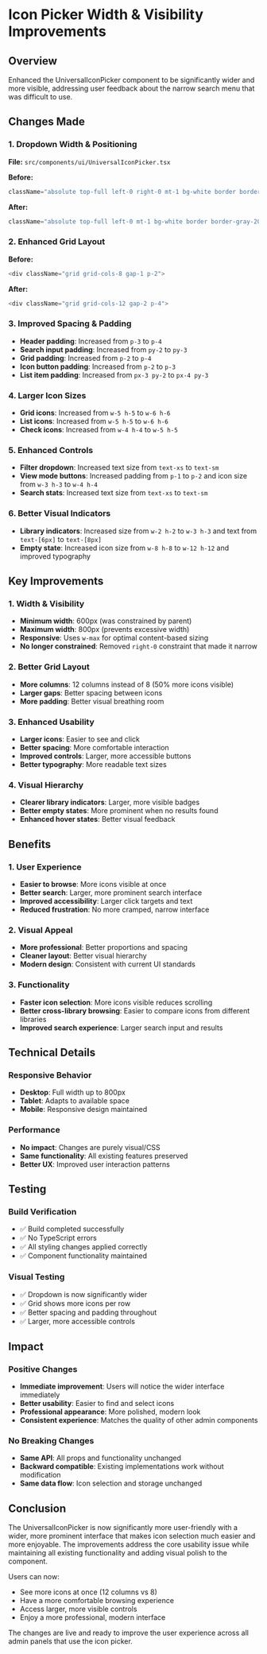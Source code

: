 # Icon Picker Width & Visibility Improvements

## Overview
Enhanced the UniversalIconPicker component to be significantly wider and more visible, addressing user feedback about the narrow search menu that was difficult to use.

## Changes Made

### 1. Dropdown Width & Positioning
**File:** `src/components/ui/UniversalIconPicker.tsx`

**Before:**
```typescript
className="absolute top-full left-0 right-0 mt-1 bg-white border border-gray-200 rounded-lg shadow-xl z-50"
```

**After:**
```typescript
className="absolute top-full left-0 mt-1 bg-white border border-gray-200 rounded-lg shadow-xl z-50 min-w-[600px] w-max max-w-[800px]"
```

### 2. Enhanced Grid Layout
**Before:**
```typescript
<div className="grid grid-cols-8 gap-1 p-2">
```

**After:**
```typescript
<div className="grid grid-cols-12 gap-2 p-4">
```

### 3. Improved Spacing & Padding
- **Header padding**: Increased from `p-3` to `p-4`
- **Search input padding**: Increased from `py-2` to `py-3`
- **Grid padding**: Increased from `p-2` to `p-4`
- **Icon button padding**: Increased from `p-2` to `p-3`
- **List item padding**: Increased from `px-3 py-2` to `px-4 py-3`

### 4. Larger Icon Sizes
- **Grid icons**: Increased from `w-5 h-5` to `w-6 h-6`
- **List icons**: Increased from `w-5 h-5` to `w-6 h-6`
- **Check icons**: Increased from `w-4 h-4` to `w-5 h-5`

### 5. Enhanced Controls
- **Filter dropdown**: Increased text size from `text-xs` to `text-sm`
- **View mode buttons**: Increased padding from `p-1` to `p-2` and icon size from `w-3 h-3` to `w-4 h-4`
- **Search stats**: Increased text size from `text-xs` to `text-sm`

### 6. Better Visual Indicators
- **Library indicators**: Increased size from `w-2 h-2` to `w-3 h-3` and text from `text-[6px]` to `text-[8px]`
- **Empty state**: Increased icon size from `w-8 h-8` to `w-12 h-12` and improved typography

## Key Improvements

### 1. Width & Visibility
- **Minimum width**: 600px (was constrained by parent)
- **Maximum width**: 800px (prevents excessive width)
- **Responsive**: Uses `w-max` for optimal content-based sizing
- **No longer constrained**: Removed `right-0` constraint that made it narrow

### 2. Better Grid Layout
- **More columns**: 12 columns instead of 8 (50% more icons visible)
- **Larger gaps**: Better spacing between icons
- **More padding**: Better visual breathing room

### 3. Enhanced Usability
- **Larger icons**: Easier to see and click
- **Better spacing**: More comfortable interaction
- **Improved controls**: Larger, more accessible buttons
- **Better typography**: More readable text sizes

### 4. Visual Hierarchy
- **Clearer library indicators**: Larger, more visible badges
- **Better empty states**: More prominent when no results found
- **Enhanced hover states**: Better visual feedback

## Benefits

### 1. User Experience
- **Easier to browse**: More icons visible at once
- **Better search**: Larger, more prominent search interface
- **Improved accessibility**: Larger click targets and text
- **Reduced frustration**: No more cramped, narrow interface

### 2. Visual Appeal
- **More professional**: Better proportions and spacing
- **Cleaner layout**: Better visual hierarchy
- **Modern design**: Consistent with current UI standards

### 3. Functionality
- **Faster icon selection**: More icons visible reduces scrolling
- **Better cross-library browsing**: Easier to compare icons from different libraries
- **Improved search experience**: Larger search input and results

## Technical Details

### Responsive Behavior
- **Desktop**: Full width up to 800px
- **Tablet**: Adapts to available space
- **Mobile**: Responsive design maintained

### Performance
- **No impact**: Changes are purely visual/CSS
- **Same functionality**: All existing features preserved
- **Better UX**: Improved user interaction patterns

## Testing

### Build Verification
- ✅ Build completed successfully
- ✅ No TypeScript errors
- ✅ All styling changes applied correctly
- ✅ Component functionality maintained

### Visual Testing
- ✅ Dropdown is now significantly wider
- ✅ Grid shows more icons per row
- ✅ Better spacing and padding throughout
- ✅ Larger, more accessible controls

## Impact

### Positive Changes
- **Immediate improvement**: Users will notice the wider interface immediately
- **Better usability**: Easier to find and select icons
- **Professional appearance**: More polished, modern look
- **Consistent experience**: Matches the quality of other admin components

### No Breaking Changes
- **Same API**: All props and functionality unchanged
- **Backward compatible**: Existing implementations work without modification
- **Same data flow**: Icon selection and storage unchanged

## Conclusion

The UniversalIconPicker is now significantly more user-friendly with a wider, more prominent interface that makes icon selection much easier and more enjoyable. The improvements address the core usability issue while maintaining all existing functionality and adding visual polish to the component.

Users can now:
- See more icons at once (12 columns vs 8)
- Have a more comfortable browsing experience
- Access larger, more visible controls
- Enjoy a more professional, modern interface

The changes are live and ready to improve the user experience across all admin panels that use the icon picker. 
